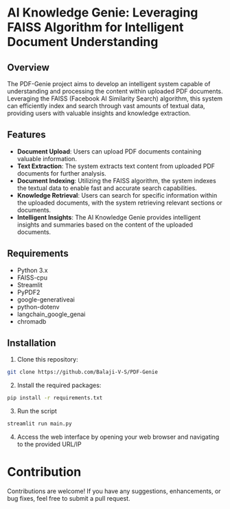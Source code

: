 # AI Knowledge Genie: Leveraging FAISS Algorithm for Intelligent Document Understanding

## Overview

The PDF-Genie project aims to develop an intelligent system capable of understanding and processing the content within uploaded PDF documents. Leveraging the FAISS (Facebook AI Similarity Search) algorithm, this system can efficiently index and search through vast amounts of textual data, providing users with valuable insights and knowledge extraction.

## Features

- **Document Upload**: Users can upload PDF documents containing valuable information.
- **Text Extraction**: The system extracts text content from uploaded PDF documents for further analysis.
- **Document Indexing**: Utilizing the FAISS algorithm, the system indexes the textual data to enable fast and accurate search capabilities.
- **Knowledge Retrieval**: Users can search for specific information within the uploaded documents, with the system retrieving relevant sections or documents.
- **Intelligent Insights**: The AI Knowledge Genie provides intelligent insights and summaries based on the content of the uploaded documents.

## Requirements

- Python 3.x
- FAISS-cpu
- Streamlit
- PyPDF2
- google-generativeai
- python-dotenv
- langchain_google_genai
- chromadb

## Installation

1. Clone this repository:

```bash
git clone https://github.com/Balaji-V-S/PDF-Genie
```

2. Install the required packages:
```bash
pip install -r requirements.txt
```

3. Run the script
```bash
streamlit run main.py
```

4. Access the web interface by opening your web browser and navigating to the provided URL/IP

# Contribution
Contributions are welcome! If you have any suggestions, enhancements, or bug fixes, feel free to submit a pull request.
